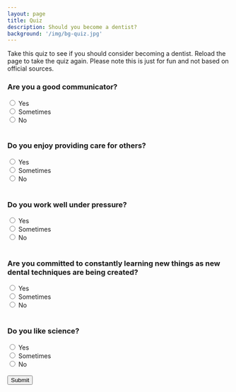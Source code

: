 ```yaml
---
layout: page
title: Quiz
description: Should you become a dentist?
background: '/img/bg-quiz.jpg'
---
```


Take this quiz to see if you should consider becoming a dentist. Reload the page to take the quiz again. Please note this is just for fun and not based on official sources.

<form onsubmit="quiz_form_handle(); return false;">
    <h3>Are you a good communicator?</h3>
    <label>
        <input type="radio" name="q1" data-choice="yes" required>
        Yes
    </label> <br>
    <label>
        <input type="radio" name="q1" data-choice="sometimes">
        Sometimes
    </label> <br>
    <label>
        <input type="radio" name="q1" data-choice="no">
        No
    </label> <br> <br>
    <h3>Do you enjoy providing care for others?</h3>
    <label>
        <input type="radio" name="q2" data-choice="yes" required>
        Yes
    </label> <br>
    <label>
        <input type="radio" name="q2" data-choice="sometimes">
        Sometimes
    </label> <br>
    <label>
        <input type="radio" name="q2" data-choice="no">
        No
    </label> <br> <br>
    <h3>Do you work well under pressure?</h3>
    <label>
        <input type="radio" name="q3" data-choice="yes" required>
        Yes
    </label> <br>
    <label>
        <input type="radio" name="q3" data-choice="sometimes">
        Sometimes
    </label> <br>
    <label>
        <input type="radio" name="q3" data-choice="No">
        No
    </label> <br> <br>
    <h3>Are you committed to constantly learning new things as new dental techniques are being created?</h3>
    <label>
        <input type="radio" name="q4" data-choice="yes" required>
        Yes
    </label> <br>
    <label>
        <input type="radio" name="q4" data-choice="sometimes">
        Sometimes
    </label> <br>
    <label>
        <input type="radio" name="q4" data-choice="No">
        No
    </label> <br> <br>
    <h3>Do you like science?</h3>
    <label>
        <input type="radio" name="q5" data-choice="yes" required>
        Yes
    </label> <br>
    <label>
        <input type="radio" name="q5" data-choice="sometimes">
        Sometimes
    </label> <br>
    <label>
        <input type="radio" name="q5" data-choice="No">
        No
    </label> <br> <br>
    <button type="button submit" class="btn btn-dark">Submit</button> <br> <br>
</form>
<h1 id="result" style="display: none;">text</h1>
<script>
    //
    function quiz_form_handle() {
        //
        let total = 0;
        const q1_result = document.querySelector('input[name="q1"]:checked').getAttribute('data-choice');
        const q2_result = document.querySelector('input[name="q2"]:checked').getAttribute('data-choice');
        const q3_result = document.querySelector('input[name="q3"]:checked').getAttribute('data-choice');
        const q4_result = document.querySelector('input[name="q4"]:checked').getAttribute('data-choice');
        const q5_result = document.querySelector('input[name="q5"]:checked').getAttribute('data-choice');
        const result_element = document.getElementById("result");
        total += wordtoPoints(q1_result)
        total += wordtoPoints(q2_result)
        total += wordtoPoints(q3_result)
        total += wordtoPoints(q4_result)
        total += wordtoPoints(q5_result)
        if(total < 12) {
            result_element.innerText = "Result: You should probably NOT go into dentistry.";
        }
        if(total >= 12 && total <= 18) {
            result_element.innerText = "Result: You should MAYBE go into dentistry.";
        }
        if(total > 18) {
            result_element.innerText = "Result: You should PROBABLY go into dentistry.";
        }
        result_element.style.display = "block";
    }
    function wordtoPoints(word) {
        if(word==="yes") {
            return 5;
        }
        if(word==="sometimes") {
            return 2;
        }
        if(word==="no") {
            return 0;
        }
    }
</script>